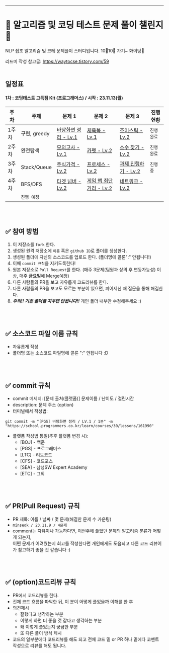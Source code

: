 <!--
<div align=center>
  

[![Hits](https://hits.seeyoufarm.com/api/count/incr/badge.svg?url=https%3A%2F%2Fgithub.com%2Fellynhan%2FChallenge100_Code_Test_Study&count_bg=%2379C83D&title_bg=%23555555&icon=&icon_color=%23E7E7E7&title=hits&edge_flat=false)](https://hits.seeyoufarm.com)
[![All Contributors](https://img.shields.io/badge/All_contributors-59-orange.svg?style=flat-square)](#)
[![Forks Welcome](https://img.shields.io/badge/Fork-welcome!!-brightgreen.svg?style=flat-square)](https://github.com/ellynhan/Challenge100_Code_Test_Study/fork)


</div>

![img](./.Readme/logo.png)
-->



---
# 💯 알고리즘 및 코딩 테스트 문제 풀이 챌린지 📝
NLP 쉽조 알고리즘 및 코테 문제풀이 스터디입니다. 10🦀10🦀 가기~ 화이팅🤩

리드미 작성 참고글: <https://waytocse.tistory.com/59>
<br />
<br />


## 일정표

#### 1차 : 코딩테스트 고득점 Kit (프로그래머스) / 시작 : 23.11.13(월)

| **주차** | **주제**            | **문제 1**                                                   | **문제 2**                                                   | **문제 3**                                                   | **진행 현황** |
| -------- | ------------------- | ------------------------------------------------------------ | ------------------------------------------------------------ | ------------------------------------------------------------ | ------------- |
| 1주차    | 구현, greedy         | [바탕화면 정리 - Lv.1](https://school.programmers.co.kr/learn/courses/30/lessons/161990) | [체육복 - Lv.1](https://school.programmers.co.kr/learn/courses/30/lessons/42862) | [조이스틱 - Lv.2](https://school.programmers.co.kr/learn/courses/30/lessons/42860)                                                             | `진행 완료`   |
| 2주차    | 완전탐색             |  [모의고사 - Lv.1](https://school.programmers.co.kr/learn/courses/30/lessons/42840)      | [카펫 - Lv.2](https://school.programmers.co.kr/learn/courses/30/lessons/42842)   |  [소수 찾기 - Lv.2](https://school.programmers.co.kr/learn/courses/30/lessons/42839)                                                           | `진행 완료`   |
| 3주차    | Stack/Queue         | [주식가격 - Lv.2](https://programmers.co.kr/learn/courses/30/lessons/42584)               | [프로세스 - Lv.2](https://programmers.co.kr/learn/courses/30/lessons/42587)          | [과제 진행하기 - Lv.2](https://school.programmers.co.kr/learn/courses/30/lessons/176962)                                                       | `진행 중`   |
| 4주차    | BFS/DFS             | [타겟 넘버 - Lv.2](https://programmers.co.kr/learn/courses/30/lessons/43165)               | [게임 맵 최단거리 - Lv.2](https://programmers.co.kr/learn/courses/30/lessons/43163)          |  [네트워크 - Lv.2](https://programmers.co.kr/learn/courses/30/lessons/43162)                                                  
              | `진행 예정`  |


<!--

| 5주차    | hash                | [베스트앨범](https://programmers.co.kr/learn/courses/30/lessons/42579) | [위장](https://programmers.co.kr/learn/courses/30/lessons/42578) | [전화번호 목록](https://programmers.co.kr/learn/courses/30/lessons/42577) | `진행 완료`   |
| 6주차    | sort                | [H-Index](https://programmers.co.kr/learn/courses/30/lessons/42747) | [K번째수](https://programmers.co.kr/learn/courses/30/lessons/42748) | [가장 큰 수](https://programmers.co.kr/learn/courses/30/lessons/42746) | `진행 완료`   |
| 7주차    | binary_search       | [입국심사](https://programmers.co.kr/learn/courses/30/lessons/43238) | [징검다리](https://programmers.co.kr/learn/courses/30/lessons/43236) |                                                              | `진행 완료`   |
| 8주차    | dynamic_programming | [N으로 표현](https://programmers.co.kr/learn/courses/30/lessons/42895) | [등굣길](https://programmers.co.kr/learn/courses/30/lessons/42898) | [정수 삼각형](https://programmers.co.kr/learn/courses/30/lessons/43105) | `진행 완료`   |
| 9주차    | heap                | [더 맵게](https://programmers.co.kr/learn/courses/30/lessons/42626) | [디스크 컨트롤러](https://programmers.co.kr/learn/courses/30/lessons/42627) | [이중우선순위큐](https://programmers.co.kr/learn/courses/30/lessons/42628) | `진행 완료`   |
| 10주차   | graph               | [가장 먼 노드](https://programmers.co.kr/learn/courses/30/lessons/49189) | [방의 개수](https://programmers.co.kr/learn/courses/30/lessons/49190) | [순위](https://programmers.co.kr/learn/courses/30/lessons/49191) | `진행 완료`   |

#### 2차 :  KAKAO BLIND RECRUITMENT (프로그래머스)

| **주차** | **폴더명**       | **문제 1**                                                   | **문제 2**                                                   | **문제 3**                                                   | **진행 현황** |
| -------- | ---------------- | ------------------------------------------------------------ | ------------------------------------------------------------ | ------------------------------------------------------------ | ------------- |
| 11주차   | 2021_kakao_blind | [신규 아이디 추천](https://programmers.co.kr/learn/courses/30/lessons/72410) | [메뉴리뉴얼](https://programmers.co.kr/learn/courses/30/lessons/72411) | [순위 검색](https://programmers.co.kr/learn/courses/30/lessons/72412) | `진행 완료`   |
| 12주차   | 2020_kakao_blind | [문자열 압축](https://programmers.co.kr/learn/courses/30/lessons/60057) | [괄호 변환](https://programmers.co.kr/learn/courses/30/lessons/60058) | [자물쇠와 열쇠](https://programmers.co.kr/learn/courses/30/lessons/60059) | `진행 완료`   |
| 13주차   | 2019_kakao_blind | [오픈채팅방](https://programmers.co.kr/learn/courses/30/lessons/42888) | [실패율](https://programmers.co.kr/learn/courses/30/lessons/42889) | [후보키](https://programmers.co.kr/learn/courses/30/lessons/42890) | `진행 완료`   |
| 14주차   | 2018_kakao_blind | [뉴스 클러스터링](https://programmers.co.kr/learn/courses/30/lessons/17677) | [캐시](https://programmers.co.kr/learn/courses/30/lessons/17680) | [프렌즈4블록](https://programmers.co.kr/learn/courses/30/lessons/17679) | `진행 완료`   |

#### 3차: 자율 문제집 (백준)

| **주차** | **폴더명** | **문제1**                                                | **문제2**                                                    | **문제3**                                          | **진행 현황** |
| -------- | ---------- | -------------------------------------------------------- | ------------------------------------------------------------ | -------------------------------------------------- | ------------- |
| 15주차   | 15_week    | [부등호](https://www.acmicpc.net/problem/2529)           | [최솟값](https://www.acmicpc.net/problem/10868)              | [빗물](https://www.acmicpc.net/problem/14719)      | `진행 완료`   |
| 16주차   | 16_week    | [구간 곱 구하기](https://www.acmicpc.net/problem/11505)  | [스타트와 링크](https://www.acmicpc.net/problem/14889)       |                                                    | `진행 완료`   |
| 17주차   | 17_week    | [최소 스패닝 트리](https://www.acmicpc.net/problem/1197) | [퇴사](https://www.acmicpc.net/problem/14501)                |                                                    | `진행 완료`   |
| 18주차   | 18_week    | [행복 유치원](https://www.acmicpc.net/problem/13164)     | [극장 좌석](https://www.acmicpc.net/problem/2302)            |                                                    | `진행 완료`   |
| 19주차   | 19_week    | [지구 온난화](https://www.acmicpc.net/problem/5212)      |                                                              |                                                    | `진행 완료`   |
| 20주차   | 20_week    | [2xn 타일링 2](https://www.acmicpc.net/problem/11727)    | [LCS](https://www.acmicpc.net/problem/9251)                  | [소형기관차](https://www.acmicpc.net/problem/2616) | `진행 완료`   |
| 21주차   | 21_week    | [치킨 배달](https://www.acmicpc.net/problem/15686)       | [철벽 보안 알고리즘](https://www.acmicpc.net/problem/9322)   |                                                    | `진행 완료`   |
| 22주차   | 22_week    | [빙고](https://www.acmicpc.net/problem/2578)             | [마법사 상어와 토네이도](https://www.acmicpc.net/problem/20057) |                                                    | `진행 완료`   |
| 23주차   | 23_week    | [연구소](https://www.acmicpc.net/problem/14502)          | [바이러스](https://www.acmicpc.net/problem/2606)             |                                                    | `진행 완료`   |

#### 4차: 타임 어택 문제 풀이 (프로그래머스) & 자율 문제집 (백준)

| **주차** | **폴더명** | **타임어택 문제1**                                           | **자율 문제1**                                               | **진행 현황** |
| -------- | ---------- | ------------------------------------------------------------ | ------------------------------------------------------------ | ------------- |
| 24주차   | 24_week    | [숫자 문자열과 영단어](https://programmers.co.kr/learn/courses/30/lessons/81301?language=python3) |                                                              | `진행 완료`   |
| 25주차   | 25_week    | [거리두기 확인하기](https://programmers.co.kr/learn/courses/30/lessons/81302?language=python3) | [단어수학](https://www.acmicpc.net/problem/1339)             | `진행 완료`   |
| 26주차   | 26_week    | [수식 최대화](https://programmers.co.kr/learn/courses/30/lessons/67257?language=python3) |                                                              | `진행 완료`   |
| 27주차   | 27_week    | [튜플](https://programmers.co.kr/learn/courses/30/lessons/64065?language=python3) |                                                              | `진행 완료`   |
| 28주차   | 28_week    | [파일명 정렬](https://programmers.co.kr/learn/courses/30/lessons/17686?language=python3) |                                                              | `진행 완료`   |
| 29주차   | 29_week    | [n진수 게임](https://programmers.co.kr/learn/courses/30/lessons/17687) |                                                              | `진행 완료`   |
| 30주차   | 30_week    | [주차 요금 계산](https://programmers.co.kr/learn/courses/30/lessons/92341?language=python3) |                                                              | `진행 완료`   |
| 31주차   | 31_week    | [k진수에서 소수 개수 구하기](https://programmers.co.kr/learn/courses/30/lessons/92335) |                                                              | `진행 완료`   |
| 32주차   | 32_week    | [멀쩡한 사각형](https://programmers.co.kr/learn/courses/30/lessons/62048) |                                                              | `진행 완료`   |
| 33주차   | 33_week    | [불량 사용자](https://programmers.co.kr/learn/courses/30/lessons/64064?language=python3) |                                                              | `진행 완료`   |
| 34주차   | 34_week    | [방금그곡](https://programmers.co.kr/learn/courses/30/lessons/17683?language=python3) |                                                              | `진행 완료`   |
| 35주차   | 35_week    | [모음사전](https://programmers.co.kr/learn/courses/30/lessons/84512) |                                                              | `진행 완료`   |
| 36주차   | 36_week    | [n^2 배열 자르기](https://programmers.co.kr/learn/courses/30/lessons/87390) |                                                              | `진행 완료`   |
| 37주차   | 37_week    | [피로도](https://programmers.co.kr/learn/courses/30/lessons/87946) |                                                              | `진행 완료`   |
| 38주차   | 38_week    | [교점에 별 만들기](https://programmers.co.kr/learn/courses/30/lessons/87377) |                                                              | `진행 완료`   |
| 39주차   | 39_week    | [삼각달팽이](https://programmers.co.kr/learn/courses/30/lessons/68645) | [토마토](https://www.acmicpc.net/problem/7569)               | `진행 완료`   |
| 40주차   | 40_week    | [빛의 경로 사이클](https://programmers.co.kr/learn/courses/30/lessons/86052) | [진우의 민트초코우유](https://www.acmicpc.net/problem/20208) | `진행 완료`   |
| 41주차   | 41_week    |                                                              | [그림](https://www.acmicpc.net/problem/1926)                 | `진행 완료`   |
| 42주차   | 42_week    | [점프와 순간이동](https://programmers.co.kr/learn/courses/30/lessons/12980) | [네트워크 연결](https://www.acmicpc.net/problem/1922)        | `진행 완료`   |
| 43주차   | 43_week    | [스킬트리](https://programmers.co.kr/learn/courses/30/lessons/49993) | [로봇청소기](https://www.acmicpc.net/problem/14503)          | `진행 완료`   |
| 44주차   | 44_week    | [양과 늑대](https://school.programmers.co.kr/learn/courses/30/lessons/92343) | [벽 부수고 이동하기](https://www.acmicpc.net/problem/2206)   | `진행 완료`   |
| 45주차   | 45_week    | [카드 짝 맞추기](https://school.programmers.co.kr/learn/courses/30/lessons/72415) | [일루미네이션](https://www.acmicpc.net/problem/5547)         | `진행 완료`   |
| 46주차   | 46_week    | [2개 이하로 다른 비트](https://school.programmers.co.kr/learn/courses/30/lessons/77885) | [탈출](https://www.acmicpc.net/problem/3055)                 | `진행 완료`   |
| 47주차   | 47_week    | [110 옮기기](https://school.programmers.co.kr/learn/courses/30/lessons/77886) | [평범한 배낭](https://www.acmicpc.net/problem/12865)         | `진행 완료`   |
| 48주차   | 48_week    | [배달](https://school.programmers.co.kr/learn/courses/30/lessons/12978) | [상자 배달](https://www.acmicpc.net/problem/14947)           | `진행 완료`   |
| 49주차   | 49_week    | [퇴사 2](https://www.acmicpc.net/problem/15486)              | [드래곤 커브](https://www.acmicpc.net/problem/15685)         | `진행 완료`   |
| 50주차   | 50_week    | [기능 개발](https://school.programmers.co.kr/learn/courses/30/lessons/42586) |                                                              | `진행 완료`   |
| 51주차   | 51_week    | [두 큐 합 같게 만들기](https://school.programmers.co.kr/learn/courses/30/lessons/118667) | [숨바꼭질 2](https://www.acmicpc.net/problem/12851)          | `진행 완료`   |
| 52주차   | 52_week    | [전력망을 둘로 나누기](https://school.programmers.co.kr/learn/courses/30/lessons/86971) | [N번째 큰 수](https://www.acmicpc.net/problem/2075)          | `진행 완료`   |
| 53주차   | 53_week    | [뱀](https://www.acmicpc.net/problem/3190)                   | [JadenCase 문자열 만들기](https://school.programmers.co.kr/learn/courses/30/lessons/12951) | `진행 완료`   |
| 54주차   | 54_week    | [트리의 독립집합](https://www.acmicpc.net/problem/2213)      | [124 나라의 숫자](https://school.programmers.co.kr/learn/courses/30/lessons/12899) | `진행 완료`   |
| 55주차   | 55_week    |                                                              | [양궁대회](https://school.programmers.co.kr/learn/courses/30/lessons/92342) | `진행 완료`   |

-->






<br />
<br />

## ✅ 참여 방법
1. 이 저장소를 `fork` 한다.
2. 생성된 원격 저장소에 `이름` 혹은 `github ID`로 폴더를 생성한다.
3. 생성된 폴더에 자신의 소스코드를 업로드 한다. (폴더명에 콜론":" 안됩니다!)
4. 이때 `commit 규칙`을 지키도록한다!
5. 원본 저장소로 `Pull Request`를 한다. (매주 3문제(팀원과 상의 후 변동가능성) 이상, 매주 **금요일**에 Merge예정)
6. 다른 사람들의 PR을 보고 자유롭게 코드리뷰를 한다.
7. 다른 사람들의 PR을 보고도 모르는 부분이 있으면, 피어세션 때 질문을 통해 해결한다.
8. ***주의!! 기존 폴더를 지우면 안됩니다!!*** 개인 폴더 내부만 수정해주세요 :)
   

<br />
<br />

## ✅ 소스코드 파일 이름 규칙
- 자유롭게 작성 
- 폴더명 또는 소스코드 파일명에 콜론 ":" 안됩니다 :D

<br />
<br />

## ✅ commit 규칙
- commit 메세지: [문제 출처(플랫폼)] 문제이름 / 난이도 / 걸린시간 
- description: 문제 주소 (option)
- 터미널에서 작성법: 
```
git commit -m "[PGS] 바탕화면 정리 / LV.1 / 1분" -m "https://school.programmers.co.kr/learn/courses/30/lessons/161990"
```
- 플랫폼 작성법 통일(추후 플랫폼 변경 시): 
  * [BOJ] - 백준 
  * [PGS] - 프로그래머스
  * [LTC] - 리트코드
  * [CFS] - 코드포스
  * [SEA] - 삼성SW Expert Academy
  * [ETC] - 그외

<br />
<br />

## ✅ PR(Pull Request) 규칙
- PR 제목: 이름 / 날짜 / 몇 문제(해결한 문제 수 카운팅)
-  ```minseok / 23.11.9 / 4문제 ```
-  comment는 자유이나 가능하다면, 이번주에 풀었던 문제의 알고리즘 분류가 어떻게 되는지, <br> 어떤 문제가 어려웠는지 회고를 작성한다면 개인에게도 도움되고 다른 코드 리뷰어가 참고하기 좋을 것 같습니다 :)


<br />
<br />

## ✅ (option)코드리뷰 규칙
- PR에서 코드리뷰를 한다.
- 전체 코드 흐름을 파악한 뒤, 이 분이 어떻게 풀었을까 이해를 한 후 
- 의견제시
  -   잘했다고 생각하는 부분
  -   이렇게 하면 더 좋을 것 같다고 생각하는 부분
  -   왜 이렇게 풀었는지 궁금한 부분
  -   또 다른 풀이 방식 제시
- 코드의 일부분에다 코드리뷰를 해도 되고 전체 코드 밑 or PR 하나 밑에다 코멘트 작성으로 리뷰를 해도 됩니다.

<br />
<br />





<!--

여기는 나중에 다루던가 하자

## ✅ 참여자와 진행도
### 🎉 챌린지 달성 🎉
<table><tr>         <td align="center"><a href="https://github.com/wi-seong-cheol"><img src="https://avatars.githubusercontent.com/u/53855302?v=4?s=100" width="100px;" alt=""/>         <br /><sub><b>🎉wi-seong-cheol</b><br><img src="https://us-central1-progress-markdown.cloudfunctions.net/progress/673"/></sub></a><br /></td>
         <td align="center"><a href="https://github.com/gusah009"><img src="https://avatars.githubusercontent.com/u/26597702?v=4?s=100" width="100px;" alt=""/>         <br /><sub><b>🎉gusah009</b><br><img src="https://us-central1-progress-markdown.cloudfunctions.net/progress/193"/></sub></a><br /></td>
         <td align="center"><a href="https://github.com/wlwl1011"><img src="https://avatars.githubusercontent.com/u/62577565?v=4?s=100" width="100px;" alt=""/>         <br /><sub><b>🎉wlwl1011</b><br><img src="https://us-central1-progress-markdown.cloudfunctions.net/progress/166"/></sub></a><br /></td>
         <td align="center"><a href="https://github.com/kdh2996"><img src="https://avatars.githubusercontent.com/u/49389321?v=4?s=100" width="100px;" alt=""/>         <br /><sub><b>🎉kdh2996</b><br><img src="https://us-central1-progress-markdown.cloudfunctions.net/progress/149"/></sub></a><br /></td>
         <td align="center"><a href="https://github.com/seunggil1"><img src="https://avatars.githubusercontent.com/u/38664481?v=4?s=100" width="100px;" alt=""/>         <br /><sub><b>🎉seunggil1</b><br><img src="https://us-central1-progress-markdown.cloudfunctions.net/progress/143"/></sub></a><br /></td>
         <td align="center"><a href="https://github.com/c0np4nn4"><img src="https://avatars.githubusercontent.com/u/49471288?v=4?s=100" width="100px;" alt=""/>         <br /><sub><b>🎉c0np4nn4</b><br><img src="https://us-central1-progress-markdown.cloudfunctions.net/progress/123"/></sub></a><br /></td>
         <td align="center"><a href="https://github.com/ellynhan"><img src="https://avatars.githubusercontent.com/u/38302837?v=4?s=100" width="100px;" alt=""/>         <br /><sub><b>🎉ellynhan</b><br><img src="https://us-central1-progress-markdown.cloudfunctions.net/progress/121"/></sub></a><br /></td>
</tr><tr>         <td align="center"><a href="https://github.com/llddang"><img src="https://avatars.githubusercontent.com/u/77055208?v=4?s=100" width="100px;" alt=""/>         <br /><sub><b>🎉llddang</b><br><img src="https://us-central1-progress-markdown.cloudfunctions.net/progress/117"/></sub></a><br /></td>
         <td align="center"><a href="https://github.com/ioloolo"><img src="https://avatars.githubusercontent.com/u/83899692?v=4?s=100" width="100px;" alt=""/>         <br /><sub><b>🎉ioloolo</b><br><img src="https://us-central1-progress-markdown.cloudfunctions.net/progress/107"/></sub></a><br /></td>
         <td align="center"><a href="https://github.com/Ga-ng"><img src="https://avatars.githubusercontent.com/u/93857041?v=4?s=100" width="100px;" alt=""/>         <br /><sub><b>🎉Ga-ng</b><br><img src="https://us-central1-progress-markdown.cloudfunctions.net/progress/105"/></sub></a><br /></td>
         <td align="center"><a href="https://github.com/nhee-dev"><img src="https://avatars.githubusercontent.com/u/49919262?v=4?s=100" width="100px;" alt=""/>         <br /><sub><b>🎉nhee-dev</b><br><img src="https://us-central1-progress-markdown.cloudfunctions.net/progress/102"/></sub></a><br /></td>
         <td align="center"><a href="https://github.com/Ernstjunger-1914"><img src="https://avatars.githubusercontent.com/u/77431606?v=4?s=100" width="100px;" alt=""/>         <br /><sub><b>🎉Ernstjunger-1914</b><br><img src="https://us-central1-progress-markdown.cloudfunctions.net/progress/102"/></sub></a><br /></td>
         <td align="center"><a href="https://github.com/lysuk96"><img src="https://avatars.githubusercontent.com/u/48303178?v=4?s=100" width="100px;" alt=""/>         <br /><sub><b>🎉lysuk96</b><br><img src="https://us-central1-progress-markdown.cloudfunctions.net/progress/101"/></sub></a><br /></td>
</table><br />

### 🔥 챌린지 도전 🔥
<table><tr>         <td align="center"><a href="https://github.com/minsuhan1"><img src="https://avatars.githubusercontent.com/u/50696567?v=4?s=100" width="100px;" alt=""/>         <br /><sub><b>minsuhan1</b><br><img src="https://us-central1-progress-markdown.cloudfunctions.net/progress/93"/></sub></a><br /></td>
         <td align="center"><a href="https://github.com/ahma0"><img src="https://avatars.githubusercontent.com/u/84761609?v=4?s=100" width="100px;" alt=""/>         <br /><sub><b>ahma0</b><br><img src="https://us-central1-progress-markdown.cloudfunctions.net/progress/92"/></sub></a><br /></td>
         <td align="center"><a href="https://github.com/EunjiShin"><img src="https://avatars.githubusercontent.com/u/38103085?v=4?s=100" width="100px;" alt=""/>         <br /><sub><b>EunjiShin</b><br><img src="https://us-central1-progress-markdown.cloudfunctions.net/progress/76"/></sub></a><br /></td>
         <td align="center"><a href="https://github.com/hwanyb"><img src="https://avatars.githubusercontent.com/u/80311884?v=4?s=100" width="100px;" alt=""/>         <br /><sub><b>hwanyb</b><br><img src="https://us-central1-progress-markdown.cloudfunctions.net/progress/67"/></sub></a><br /></td>
         <td align="center"><a href="https://github.com/suyeonsu"><img src="https://avatars.githubusercontent.com/u/54935106?v=4?s=100" width="100px;" alt=""/>         <br /><sub><b>suyeonsu</b><br><img src="https://us-central1-progress-markdown.cloudfunctions.net/progress/66"/></sub></a><br /></td>
         <td align="center"><a href="https://github.com/Splanky0314"><img src="https://avatars.githubusercontent.com/u/79370538?v=4?s=100" width="100px;" alt=""/>         <br /><sub><b>Splanky0314</b><br><img src="https://us-central1-progress-markdown.cloudfunctions.net/progress/65"/></sub></a><br /></td>
         <td align="center"><a href="https://github.com/lee-yun-pyo"><img src="https://avatars.githubusercontent.com/u/41375597?v=4?s=100" width="100px;" alt=""/>         <br /><sub><b>lee-yun-pyo</b><br><img src="https://us-central1-progress-markdown.cloudfunctions.net/progress/47"/></sub></a><br /></td>
</tr><tr>         <td align="center"><a href="https://github.com/jiyoon0701"><img src="https://avatars.githubusercontent.com/u/83527046?v=4?s=100" width="100px;" alt=""/>         <br /><sub><b>jiyoon0701</b><br><img src="https://us-central1-progress-markdown.cloudfunctions.net/progress/47"/></sub></a><br /></td>
         <td align="center"><a href="https://github.com/stopkite"><img src="https://avatars.githubusercontent.com/u/62979643?v=4?s=100" width="100px;" alt=""/>         <br /><sub><b>stopkite</b><br><img src="https://us-central1-progress-markdown.cloudfunctions.net/progress/34"/></sub></a><br /></td>
         <td align="center"><a href="https://github.com/cocorig"><img src="https://avatars.githubusercontent.com/u/95855640?v=4?s=100" width="100px;" alt=""/>         <br /><sub><b>cocorig</b><br><img src="https://us-central1-progress-markdown.cloudfunctions.net/progress/31"/></sub></a><br /></td>
         <td align="center"><a href="https://github.com/JeongheonHa"><img src="https://avatars.githubusercontent.com/u/108064146?v=4?s=100" width="100px;" alt=""/>         <br /><sub><b>JeongheonHa</b><br><img src="https://us-central1-progress-markdown.cloudfunctions.net/progress/28"/></sub></a><br /></td>
         <td align="center"><a href="https://github.com/chaeryeon823"><img src="https://avatars.githubusercontent.com/u/87600308?v=4?s=100" width="100px;" alt=""/>         <br /><sub><b>chaeryeon823</b><br><img src="https://us-central1-progress-markdown.cloudfunctions.net/progress/24"/></sub></a><br /></td>
         <td align="center"><a href="https://github.com/Glsme"><img src="https://avatars.githubusercontent.com/u/88874280?v=4?s=100" width="100px;" alt=""/>         <br /><sub><b>Glsme</b><br><img src="https://us-central1-progress-markdown.cloudfunctions.net/progress/12"/></sub></a><br /></td>
         <td align="center"><a href="https://github.com/watertree34"><img src="https://avatars.githubusercontent.com/u/40683453?v=4?s=100" width="100px;" alt=""/>         <br /><sub><b>watertree34</b><br><img src="https://us-central1-progress-markdown.cloudfunctions.net/progress/12"/></sub></a><br /></td>
</tr><tr>         <td align="center"><a href="https://github.com/SeungjaeLim"><img src="https://avatars.githubusercontent.com/u/74184274?v=4?s=100" width="100px;" alt=""/>         <br /><sub><b>SeungjaeLim</b><br><img src="https://us-central1-progress-markdown.cloudfunctions.net/progress/8"/></sub></a><br /></td>
         <td align="center"><a href="https://github.com/ehddud1006"><img src="https://avatars.githubusercontent.com/u/62373865?v=4?s=100" width="100px;" alt=""/>         <br /><sub><b>ehddud1006</b><br><img src="https://us-central1-progress-markdown.cloudfunctions.net/progress/8"/></sub></a><br /></td>
         <td align="center"><a href="https://github.com/yangchang-n"><img src="https://avatars.githubusercontent.com/u/104478650?v=4?s=100" width="100px;" alt=""/>         <br /><sub><b>yangchang-n</b><br><img src="https://us-central1-progress-markdown.cloudfunctions.net/progress/7"/></sub></a><br /></td>
         <td align="center"><a href="https://github.com/woohyun-jeong"><img src="https://avatars.githubusercontent.com/u/55433351?v=4?s=100" width="100px;" alt=""/>         <br /><sub><b>woohyun-jeong</b><br><img src="https://us-central1-progress-markdown.cloudfunctions.net/progress/3"/></sub></a><br /></td>
</table><br />

### 💀 챌린지 포기 💀
<table><tr>         <td align="center"><a href="https://github.com/JeonghakLee2"><img src="https://avatars.githubusercontent.com/u/97442280?v=4?s=100" width="100px;" alt=""/>         <br /><sub><b>JeonghakLee2</b><br>중도포기</sub></a><br /></td>
         <td align="center"><a href="https://github.com/calla1109"><img src="https://avatars.githubusercontent.com/u/89240523?v=4?s=100" width="100px;" alt=""/>         <br /><sub><b>calla1109</b><br>중도포기</sub></a><br /></td>
         <td align="center"><a href="https://github.com/weaver9651"><img src="https://avatars.githubusercontent.com/u/16550538?v=4?s=100" width="100px;" alt=""/>         <br /><sub><b>weaver9651</b><br>중도포기</sub></a><br /></td>
         <td align="center"><a href="https://github.com/seokho-lee"><img src="https://avatars.githubusercontent.com/u/112551962?v=4?s=100" width="100px;" alt=""/>         <br /><sub><b>seokho-lee</b><br>중도포기</sub></a><br /></td>
         <td align="center"><a href="https://github.com/wldsbs"><img src="https://avatars.githubusercontent.com/u/52478817?v=4?s=100" width="100px;" alt=""/>         <br /><sub><b>wldsbs</b><br>중도포기</sub></a><br /></td>
         <td align="center"><a href="https://github.com/peppersora"><img src="https://avatars.githubusercontent.com/u/110614387?v=4?s=100" width="100px;" alt=""/>         <br /><sub><b>peppersora</b><br>중도포기</sub></a><br /></td>
         <td align="center"><a href="https://github.com/beomukim"><img src="https://avatars.githubusercontent.com/u/86512449?v=4?s=100" width="100px;" alt=""/>         <br /><sub><b>beomukim</b><br>중도포기</sub></a><br /></td>
</tr><tr>         <td align="center"><a href="https://github.com/jasper200207"><img src="https://avatars.githubusercontent.com/u/51306225?v=4?s=100" width="100px;" alt=""/>         <br /><sub><b>jasper200207</b><br>중도포기</sub></a><br /></td>
         <td align="center"><a href="https://github.com/cokemania2"><img src="https://avatars.githubusercontent.com/u/38974863?v=4?s=100" width="100px;" alt=""/>         <br /><sub><b>cokemania2</b><br>중도포기</sub></a><br /></td>
         <td align="center"><a href="https://github.com/junbo9"><img src="https://avatars.githubusercontent.com/u/96970186?v=4?s=100" width="100px;" alt=""/>         <br /><sub><b>junbo9</b><br>중도포기</sub></a><br /></td>
         <td align="center"><a href="https://github.com/dydnrn12"><img src="https://avatars.githubusercontent.com/u/22445022?v=4?s=100" width="100px;" alt=""/>         <br /><sub><b>dydnrn12</b><br>중도포기</sub></a><br /></td>
         <td align="center"><a href="https://github.com/jopemachine"><img src="https://avatars.githubusercontent.com/u/18283033?v=4?s=100" width="100px;" alt=""/>         <br /><sub><b>jopemachine</b><br>중도포기</sub></a><br /></td>
         <td align="center"><a href="https://github.com/qkoo0833"><img src="https://avatars.githubusercontent.com/u/49744571?v=4?s=100" width="100px;" alt=""/>         <br /><sub><b>qkoo0833</b><br>중도포기</sub></a><br /></td>
         <td align="center"><a href="https://github.com/yongjunleeme"><img src="https://avatars.githubusercontent.com/u/48748376?v=4?s=100" width="100px;" alt=""/>         <br /><sub><b>yongjunleeme</b><br>중도포기</sub></a><br /></td>
</tr><tr>         <td align="center"><a href="https://github.com/jokercsi"><img src="https://avatars.githubusercontent.com/u/39941719?v=4?s=100" width="100px;" alt=""/>         <br /><sub><b>jokercsi</b><br>중도포기</sub></a><br /></td>
         <td align="center"><a href="https://github.com/Yerin99"><img src="https://avatars.githubusercontent.com/u/63496777?v=4?s=100" width="100px;" alt=""/>         <br /><sub><b>Yerin99</b><br>중도포기</sub></a><br /></td>
         <td align="center"><a href="https://github.com/shasuri"><img src="https://avatars.githubusercontent.com/u/29942514?v=4?s=100" width="100px;" alt=""/>         <br /><sub><b>shasuri</b><br>중도포기</sub></a><br /></td>
         <td align="center"><a href="https://github.com/Dongyeon-k"><img src="https://avatars.githubusercontent.com/u/67852646?v=4?s=100" width="100px;" alt=""/>         <br /><sub><b>Dongyeon-k</b><br>중도포기</sub></a><br /></td>
         <td align="center"><a href="https://github.com/songmody"><img src="https://avatars.githubusercontent.com/u/48988927?v=4?s=100" width="100px;" alt=""/>         <br /><sub><b>songmody</b><br>중도포기</sub></a><br /></td>
         <td align="center"><a href="https://github.com/shkisme"><img src="https://avatars.githubusercontent.com/u/92802207?v=4?s=100" width="100px;" alt=""/>         <br /><sub><b>shkisme</b><br>중도포기</sub></a><br /></td>
         <td align="center"><a href="https://github.com/mia2583"><img src="https://avatars.githubusercontent.com/u/83392142?v=4?s=100" width="100px;" alt=""/>         <br /><sub><b>mia2583</b><br>중도포기</sub></a><br /></td>
</tr><tr>         <td align="center"><a href="https://github.com/HyeGyoungPark"><img src="https://avatars.githubusercontent.com/u/64782678?v=4?s=100" width="100px;" alt=""/>         <br /><sub><b>HyeGyoungPark</b><br>중도포기</sub></a><br /></td>
         <td align="center"><a href="https://github.com/dmstj920"><img src="https://avatars.githubusercontent.com/u/96936437?v=4?s=100" width="100px;" alt=""/>         <br /><sub><b>dmstj920</b><br>중도포기</sub></a><br /></td>
         <td align="center"><a href="https://github.com/eodudrepublic"><img src="https://avatars.githubusercontent.com/u/71918029?v=4?s=100" width="100px;" alt=""/>         <br /><sub><b>eodudrepublic</b><br>중도포기</sub></a><br /></td>
         <td align="center"><a href="https://github.com/siren16"><img src="https://avatars.githubusercontent.com/u/89844201?v=4?s=100" width="100px;" alt=""/>         <br /><sub><b>siren16</b><br>중도포기</sub></a><br /></td>
         <td align="center"><a href="https://github.com/CodeSik"><img src="https://avatars.githubusercontent.com/u/24884219?v=4?s=100" width="100px;" alt=""/>         <br /><sub><b>CodeSik</b><br>중도포기</sub></a><br /></td>
         <td align="center"><a href="https://github.com/lcy8047"><img src="https://avatars.githubusercontent.com/u/35690965?v=4?s=100" width="100px;" alt=""/>         <br /><sub><b>lcy8047</b><br>중도포기</sub></a><br /></td>
         <td align="center"><a href="https://github.com/thkang727"><img src="https://avatars.githubusercontent.com/u/65062771?v=4?s=100" width="100px;" alt=""/>         <br /><sub><b>thkang727</b><br>중도포기</sub></a><br /></td>
</tr><tr>         <td align="center"><a href="https://github.com/JeonghakLee"><img src="https://avatars.githubusercontent.com/u/55916802?v=4?s=100" width="100px;" alt=""/>         <br /><sub><b>JeonghakLee</b><br>중도포기</sub></a><br /></td>
</table><br />
-->
